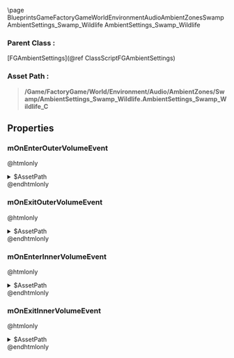 \page BlueprintsGameFactoryGameWorldEnvironmentAudioAmbientZonesSwampAmbientSettings_Swamp_Wildlife AmbientSettings_Swamp_Wildlife
### Parent Class :
[FGAmbientSettings](@ref ClassScriptFGAmbientSettings)
### Asset Path :
<b><blockquote>/Game/FactoryGame/World/Environment/Audio/AmbientZones/Swamp/AmbientSettings_Swamp_Wildlife.AmbientSettings_Swamp_Wildlife_C</blockquote></b>
## Properties

### mOnEnterOuterVolumeEvent
@htmlonly
<details>
 <summary>$AssetPath</summary>
<b><a href="_blueprints_game_factory_game_world_environment_audio_ambient_zones_swamp_play__zone__swamp__wildlife__outer.html"><blockquote>Play_Zone_Swamp_Wildlife_Outer</blockquote></a></b>
</details>
@endhtmlonly

### mOnExitOuterVolumeEvent
@htmlonly
<details>
 <summary>$AssetPath</summary>
<b><a href="_blueprints_game_factory_game_world_environment_audio_ambient_zones_swamp_stop__zone__swamp__wildlife__outer.html"><blockquote>Stop_Zone_Swamp_Wildlife_Outer</blockquote></a></b>
</details>
@endhtmlonly

### mOnEnterInnerVolumeEvent
@htmlonly
<details>
 <summary>$AssetPath</summary>
<b><a href="_blueprints_game_factory_game_world_environment_audio_ambient_zones_swamp_play__zone__swamp__wildlife__inner.html"><blockquote>Play_Zone_Swamp_Wildlife_Inner</blockquote></a></b>
</details>
@endhtmlonly

### mOnExitInnerVolumeEvent
@htmlonly
<details>
 <summary>$AssetPath</summary>
<b><a href="_blueprints_game_factory_game_world_environment_audio_ambient_zones_swamp_stop__zone__swamp__wildlife__inner.html"><blockquote>Stop_Zone_Swamp_Wildlife_Inner</blockquote></a></b>
</details>
@endhtmlonly

